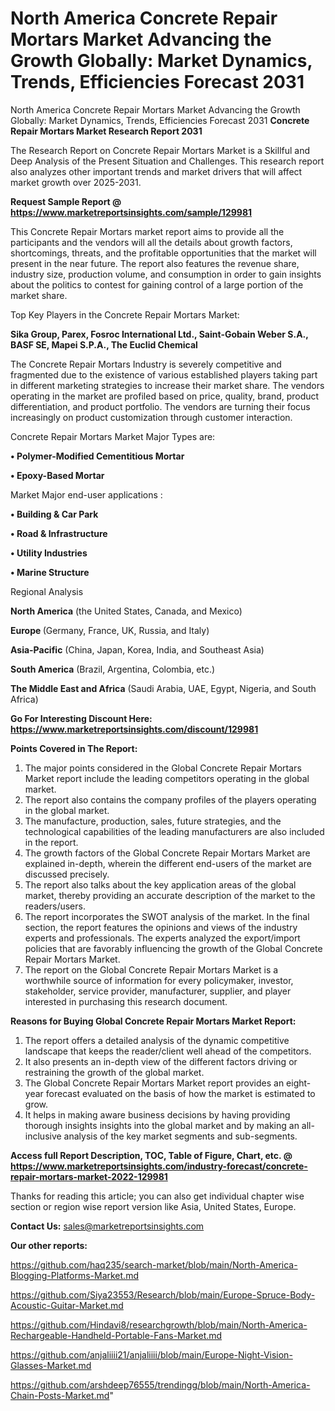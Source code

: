 # North America Concrete Repair Mortars Market Advancing the Growth Globally: Market Dynamics, Trends, Efficiencies Forecast 2031
 North America Concrete Repair Mortars Market Advancing the Growth Globally: Market Dynamics, Trends, Efficiencies Forecast 2031
<strong>Concrete Repair Mortars Market Research Report 2031</strong>

The Research Report on Concrete Repair Mortars Market is a Skillful and Deep Analysis of the Present Situation and Challenges. This research report also analyzes other important trends and market drivers that will affect market growth over 2025-2031.

<strong>Request Sample Report @ <a href=https://www.marketreportsinsights.com/sample/129981>https://www.marketreportsinsights.com/sample/129981</a></strong>

This Concrete Repair Mortars market report aims to provide all the participants and the vendors will all the details about growth factors, shortcomings, threats, and the profitable opportunities that the market will present in the near future. The report also features the revenue share, industry size, production volume, and consumption in order to gain insights about the politics to contest for gaining control of a large portion of the market share.

Top Key Players in the Concrete Repair Mortars Market:

<strong>Sika Group, Parex, Fosroc International Ltd., Saint-Gobain Weber S.A., BASF SE, Mapei S.P.A., The Euclid Chemical</strong>

The Concrete Repair Mortars Industry is severely competitive and fragmented due to the existence of various established players taking part in different marketing strategies to increase their market share. The vendors operating in the market are profiled based on price, quality, brand, product differentiation, and product portfolio. The vendors are turning their focus increasingly on product customization through customer interaction.

Concrete Repair Mortars Market Major Types are:

<strong>• Polymer-Modified Cementitious Mortar

• Epoxy-Based Mortar</strong>

Market Major end-user applications :

<strong>• Building & Car Park

• Road & Infrastructure

• Utility Industries

• Marine Structure</strong>

Regional Analysis

</u><strong><b>North America</b></strong> (the United States, Canada, and Mexico)

<strong><b>Europe </b></strong>(Germany, France, UK, Russia, and Italy)

<strong><b>Asia-Pacific</b></strong> (China, Japan, Korea, India, and Southeast Asia)

<strong><b>South America</b></strong> (Brazil, Argentina, Colombia, etc.)

<strong><b>The Middle East and Africa</b></strong> (Saudi Arabia, UAE, Egypt, Nigeria, and South Africa)

<strong>Go For Interesting Discount Here: <a href=https://www.marketreportsinsights.com/discount/129981>https://www.marketreportsinsights.com/discount/129981</a></strong>

<strong>Points Covered in The Report:</strong>
<ol>
  <li>The major points considered in the Global Concrete Repair Mortars Market report include the leading competitors operating in the global market.</li>
  <li>The report also contains the company profiles of the players operating in the global market.</li>
  <li>The manufacture, production, sales, future strategies, and the technological capabilities of the leading manufacturers are also included in the report.</li>
  <li>The growth factors of the Global Concrete Repair Mortars Market are explained in-depth, wherein the different end-users of the market are discussed precisely.</li>
  <li>The report also talks about the key application areas of the global market, thereby providing an accurate description of the market to the readers/users.</li>
  <li>The report incorporates the SWOT analysis of the market. In the final section, the report features the opinions and views of the industry experts and professionals. The experts analyzed the export/import policies that are favorably influencing the growth of the Global Concrete Repair Mortars Market.</li>
  <li>The report on the Global Concrete Repair Mortars Market is a worthwhile source of information for every policymaker, investor, stakeholder, service provider, manufacturer, supplier, and player interested in purchasing this research document.</li>
</ol>
<strong>Reasons for Buying Global Concrete Repair Mortars Market Report:</strong>

<ol>
  <li>The report offers a detailed analysis of the dynamic competitive landscape that keeps the reader/client well ahead of the competitors.</li>
  <li>It also presents an in-depth view of the different factors driving or restraining the growth of the global market.</li>
  <li>The Global Concrete Repair Mortars Market report provides an eight-year forecast evaluated on the basis of how the market is estimated to grow.</li>
  <li>It helps in making aware business decisions by having providing thorough insights insights into the global market and by making an all-inclusive analysis of the key market segments and sub-segments.</li>
</ol>
<strong>Access full Report Description, TOC, Table of Figure, Chart, etc. @ <a href=https://www.marketreportsinsights.com/industry-forecast/concrete-repair-mortars-market-2022-129981>https://www.marketreportsinsights.com/industry-forecast/concrete-repair-mortars-market-2022-129981</a></strong>


Thanks for reading this article; you can also get individual chapter wise section or region wise report version like Asia, United States, Europe.

<strong>Contact Us:</strong>
sales@marketreportsinsights.com

<strong>Our other reports:</strong>

<a href=https://github.com/haq235/search-market/blob/main/North-America-Blogging-Platforms-Market.md>https://github.com/haq235/search-market/blob/main/North-America-Blogging-Platforms-Market.md</a>

<a href=https://github.com/Siya23553/Research/blob/main/Europe-Spruce-Body-Acoustic-Guitar-Market.md>https://github.com/Siya23553/Research/blob/main/Europe-Spruce-Body-Acoustic-Guitar-Market.md</a>

<a href=https://github.com/Hindavi8/researchgrowth/blob/main/North-America-Rechargeable-Handheld-Portable-Fans-Market.md>https://github.com/Hindavi8/researchgrowth/blob/main/North-America-Rechargeable-Handheld-Portable-Fans-Market.md</a>

<a href=https://github.com/anjaliiii21/anjaliiii/blob/main/Europe-Night-Vision-Glasses-Market.md>https://github.com/anjaliiii21/anjaliiii/blob/main/Europe-Night-Vision-Glasses-Market.md</a>

<a href=https://github.com/arshdeep76555/trendingg/blob/main/North-America-Chain-Posts-Market.md>https://github.com/arshdeep76555/trendingg/blob/main/North-America-Chain-Posts-Market.md</a>"

